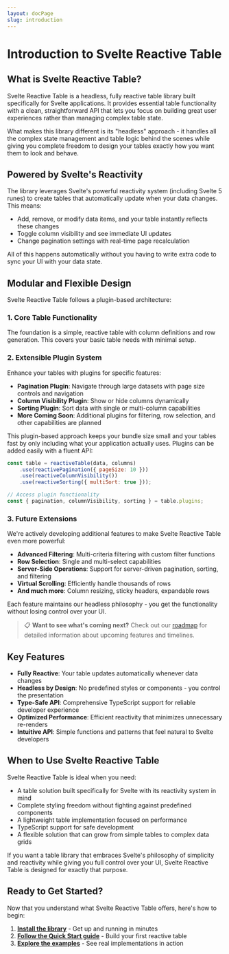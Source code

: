 ```yaml
---
layout: docPage
slug: introduction
---
```


<script lang="ts">
  import EarlyReleaseAlert from '$widgets/early-release-alert/ui/early-release-alert.svelte';
  import { reactiveBreadcrumb } from '$shared/lib/breadcrumb.svelte'
	import { BookOpen } from '@lucide/svelte';

	const breadcrumb = reactiveBreadcrumb();
	breadcrumb.setItems([
		{
			icon: BookOpen, 
			href: '/docs/introduction'
		},
		{
			title: 'Getting Started',
		},
		{
			title: 'Introduction'
		}
	])
</script>

# Introduction to Svelte Reactive Table

<EarlyReleaseAlert/>

## What is Svelte Reactive Table?

Svelte Reactive Table is a headless, fully reactive table library built specifically for Svelte applications. It provides essential table functionality with a clean, straightforward API that lets you focus on building great user experiences rather than managing complex table state.

What makes this library different is its "headless" approach - it handles all the complex state management and table logic behind the scenes while giving you complete freedom to design your tables exactly how you want them to look and behave.

## Powered by Svelte's Reactivity

The library leverages Svelte's powerful reactivity system (including Svelte 5 runes) to create tables that automatically update when your data changes. This means:

- Add, remove, or modify data items, and your table instantly reflects these changes
- Toggle column visibility and see immediate UI updates
- Change pagination settings with real-time page recalculation

All of this happens automatically without you having to write extra code to sync your UI with your data state.

## Modular and Flexible Design

Svelte Reactive Table follows a plugin-based architecture:

### 1. Core Table Functionality

The foundation is a simple, reactive table with column definitions and row generation. This covers your basic table needs with minimal setup.

### 2. Extensible Plugin System

Enhance your tables with plugins for specific features:

- **Pagination Plugin**: Navigate through large datasets with page size controls and navigation
- **Column Visibility Plugin**: Show or hide columns dynamically
- **Sorting Plugin**: Sort data with single or multi-column capabilities
- **More Coming Soon**: Additional plugins for filtering, row selection, and other capabilities are planned

This plugin-based approach keeps your bundle size small and your tables fast by only including what your application actually uses. Plugins can be added easily with a fluent API:

```js
const table = reactiveTable(data, columns)
	.use(reactivePagination({ pageSize: 10 }))
	.use(reactiveColumnVisibility())
	.use(reactiveSorting({ multiSort: true }));

// Access plugin functionality
const { pagination, columnVisibility, sorting } = table.plugins;
```

### 3. Future Extensions

We're actively developing additional features to make Svelte Reactive Table even more powerful:

- **Advanced Filtering**: Multi-criteria filtering with custom filter functions
- **Row Selection**: Single and multi-select capabilities
- **Server-Side Operations**: Support for server-driven pagination, sorting, and filtering
- **Virtual Scrolling**: Efficiently handle thousands of rows
- **And much more**: Column resizing, sticky headers, expandable rows

Each feature maintains our headless philosophy - you get the functionality without losing control over your UI.

> 📋 **Want to see what's coming next?** Check out our [roadmap](/docs/roadmap) for detailed information about upcoming features and timelines.

## Key Features

- **Fully Reactive**: Your table updates automatically whenever data changes
- **Headless by Design**: No predefined styles or components - you control the presentation
- **Type-Safe API**: Comprehensive TypeScript support for reliable developer experience
- **Optimized Performance**: Efficient reactivity that minimizes unnecessary re-renders
- **Intuitive API**: Simple functions and patterns that feel natural to Svelte developers

## When to Use Svelte Reactive Table

Svelte Reactive Table is ideal when you need:

- A table solution built specifically for Svelte with its reactivity system in mind
- Complete styling freedom without fighting against predefined components
- A lightweight table implementation focused on performance
- TypeScript support for safe development
- A flexible solution that can grow from simple tables to complex data grids

If you want a table library that embraces Svelte's philosophy of simplicity and reactivity while giving you full control over your UI, Svelte Reactive Table is designed for exactly that purpose.

## Ready to Get Started?

Now that you understand what Svelte Reactive Table offers, here's how to begin:

1. **[Install the library](/docs/installation)** - Get up and running in minutes
2. **[Follow the Quick Start guide](/docs/quick-start)** - Build your first reactive table
3. **[Explore the examples](/docs/examples)** - See real implementations in action

